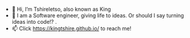 - 👋 Hi, I’m Tshireletso, also known as King
- 👀 I am a Software engineer, giving life to ideas. Or should I say turning ideas into code!? .
- 📫 Click https://kingtshire.github.io/ to reach me!

<!---
kingtshire/kingtshire is a ✨ special ✨ repository because its `README.md` (this file) appears on your GitHub profile.
You can click the Preview link to take a look at your changes.
--->

